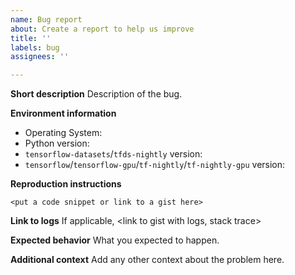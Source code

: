 ```yaml
---
name: Bug report
about: Create a report to help us improve
title: ''
labels: bug
assignees: ''

---
```


**Short description**
Description of the bug.

**Environment information**
* Operating System: <os>
* Python version: <version>
* `tensorflow-datasets`/`tfds-nightly` version: <package and version>
* `tensorflow`/`tensorflow-gpu`/`tf-nightly`/`tf-nightly-gpu` version: <package and version>

**Reproduction instructions**

```
<put a code snippet or link to a gist here>
```

**Link to logs**
If applicable, <link to gist with logs, stack trace>

**Expected behavior**
What you expected to happen.

**Additional context**
Add any other context about the problem here.
